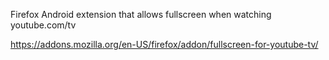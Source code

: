 Firefox Android extension that allows fullscreen when watching youtube.com/tv

https://addons.mozilla.org/en-US/firefox/addon/fullscreen-for-youtube-tv/